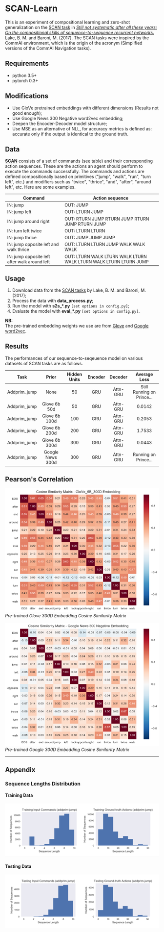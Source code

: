# SCAN-Learn
This is an experiment of compositional learning and zero-shot generalization on the [SCAN task](https://github.com/brendenlake/SCAN) in [*Still not systematic after all these years: On the compositional skills of sequence-to-sequence recurrent networks*.](https://arxiv.org/abs/1711.00350) Lake, B. M. and Baroni, M. (2017). The SCAN tasks were inspired by the CommAI environment, which is the origin of the acronym (Simplified versions of the CommAI Navigation tasks).  

## Requirements
- python 3.5+
- pytorch 0.3+

## Modifications
- Use GloVe pretrained embeddings with different dimensions (Results not good enough);
- Use Google News 300 Negative word2vec embedding;
- Deepen the Encoder-Decoder model structure;
- Use MSE as an alternative of NLL, for accuracy metrics is defined as: accurate only if the output is identical to the ground truth.

## Data
[**SCAN**](https://github.com/brendenlake/SCAN) consists of a set of commands (see table) and their corresponding action sequences. These are the actions an agent should perform to execute the commands successfully. The commands and actions are defined compositionally based on primitives ("jump", "walk", "run", "turn left", etc.) and modifiers such as "twice", "thrice", "and", "after", "around left", etc. Here are some examples.

|Command | Action sequence |
| --- | --- |
| IN: jump                |                       OUT: JUMP |
| IN: jump left            |                       OUT:  LTURN JUMP |
| IN: jump around right       |                   OUT: RTURN JUMP RTURN JUMP RTURN JUMP RTURN JUMP |
| IN: turn left twice          |                  OUT: LTURN LTURN |
| IN: jump thrice               |                 OUT: JUMP JUMP JUMP |
| IN: jump opposite left and walk thrice   |      OUT: LTURN LTURN JUMP WALK WALK WALK |
| IN: jump opposite left after walk around left | OUT: LTURN WALK LTURN WALK LTURN WALK LTURN WALK LTURN LTURN JUMP |

## Usage
1. Download data from the [SCAN tasks](https://github.com/brendenlake/SCAN) by Lake, B. M. and Baroni, M. (2017);
2. Process the data with **data_process.py**;
3. Run the model with **s2s_\*.py** `[set options in config.py]`;
4. Evaluate the model with **eval_\*.py** `[set options in config.py]`.  

**NB:**   
The pre-trained embedding weights we use are from [Glove](https://nlp.stanford.edu/projects/glove/) and
[Google word2vec](https://code.google.com/archive/p/word2vec/).

## Results
The performances of our sequence-to-seqeuence model on various datasets of SCAN tasks are as follows.

| Task | Prior | Hidden Units | Encoder | Decoder | Average Loss |
|:--------:|:---------:|:---------:|:----------:|:----------:|:----------:|
|Addprim_jump | None | 50 | GRU | Attn-GRU | Still Running on Prince... |
|Addprim_jump | Glove 6b 50d | 50 | GRU | Attn-GRU | 0.0142 |
|Addprim_jump | Glove 6b 100d  | 100 | GRU | Attn-GRU | 0.2053 |
|Addprim_jump | Glove 6b 200d  | 200 | GRU | Attn-GRU | 1.7533 |
|Addprim_jump | Glove 6b 300d  | 300 | GRU | Attn-GRU | 0.0443 |
|Addprim_jump | Google News 300d  | 300 | GRU | Attn-GRU | Running on Prince... |

<!-- |Simple Split | None | 10 | GRU | Attn-GRU | 0.0002 |
|Simple Split | None | 50 | GRU | Attn-GRU | Still Running on Prince... |
|Simple Split | None | 100 | GRU | Attn-GRU | 6.9351 |
|Simple Split | Glove 6b 50d | 50 | GRU | Attn-GRU | 0.0921 |
|---|---|---|---|---|--- | -->

## Pearson's Correlation
![embedding_GloVe_6B300D](plots/cosine_sim_embed300d.png)  
*Pre-trained Glove 300D Embedding Cosine Similarity Matrix*

![embedding_GoogleNews300Negative](plots/cosine_sim_embed_ggl300d.png)  
*Pre-trained Google 300D Embedding Cosine Similarity Matrix*

---
## Appendix

### Sequence Lengths Distribution
#### Training Data
![hist_jump_trn](plots/hist_jump_trn.png)
#### Testing Data
![hist_jump_tst](plots/hist_jump_tst.png)
